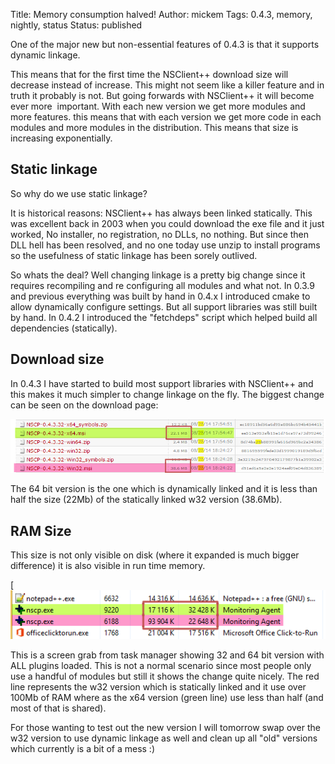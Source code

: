 Title: Memory consumption halved!
Author: mickem
Tags: 0.4.3, memory, nightly, status
Status: published

One of the major new but non-essential features of 0.4.3 is that it
supports dynamic linkage.

This means that for the first time the NSClient++ download size will
decrease instead of increase. This might not seem like a killer feature
and in truth it probably is not. But going forwards with NSClient++ it
will become ever more  important. With each new version we get more
modules and more features. this means that with each version we get more
code in each modules and more modules in the distribution. This means
that size is increasing exponentially.

Static linkage
--------------

So why do we use static linkage?

It is historical reasons: NSClient++ has always been linked statically.
This was excellent back in 2003 when you could download the exe file and
it just worked, No installer, no registration, no DLLs, no nothing. But
since then DLL hell has been resolved, and no one today use unzip to
install programs so the usefulness of static linkage has been sorely
outlived.

So whats the deal? Well changing linkage is a pretty big change since it
requires recompiling and re configuring all modules and what not. In
0.3.9 and previous everything was built by hand in 0.4.x I introduced
cmake to allow dynamically configure settings. But all support libraries
was still built by hand. In 0.4.2 I introduced the "fetchdeps" script
which helped build all dependencies (statically).

Download size
-------------

In 0.4.3 I have started to build most support libraries with NSClient++
and this makes it much simpler to change linkage on the fly. The biggest
change can be seen on the download page:

![static-download](/images/blog/static-download1.png)

The 64 bit version is the one which is dynamically linked and it is less
than half the size (22Mb) of the statically linked w32 version (38.6Mb).

RAM Size
--------

This size is not only visible on disk (where it expanded is much bigger
difference) it is also visible in run time memory.

[![static-memory](/images/blog/static-memory.png)

This is a screen grab from task manager showing 32 and 64 bit version
with ALL plugins loaded. This is not a normal scenario since most people
only use a handful of modules but still it shows the change
quite nicely. The red line represents the w32 version which is
statically linked and it use over 100Mb of RAM where as the x64 version
(green line) use less than half (and most of that is shared).

For those wanting to test out the new version I will tomorrow swap over
the w32 version to use dynamic linkage as well and clean up all "old"
versions which currently is a bit of a mess :)
